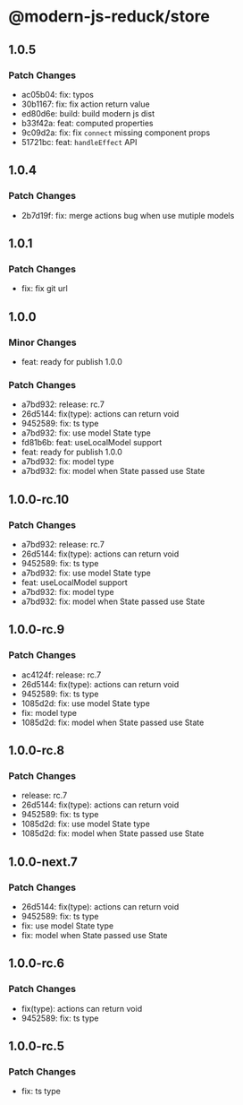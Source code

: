 # @modern-js-reduck/store

## 1.0.5

### Patch Changes

- ac05b04: fix: typos
- 30b1167: fix: fix action return value
- ed80d6e: build: build modern js dist
- b33f42a: feat: computed properties
- 9c09d2a: fix: fix `connect` missing component props
- 51721bc: feat: `handleEffect` API

## 1.0.4

### Patch Changes

- 2b7d19f: fix: merge actions bug when use mutiple models

## 1.0.1

### Patch Changes

- fix: fix git url

## 1.0.0

### Minor Changes

- feat: ready for publish 1.0.0

### Patch Changes

- a7bd932: release: rc.7
- 26d5144: fix(type): actions can return void
- 9452589: fix: ts type
- a7bd932: fix: use model State type
- fd81b6b: feat: useLocalModel support
- feat: ready for publish 1.0.0
- a7bd932: fix: model type
- a7bd932: fix: model<State> when State passed use State

## 1.0.0-rc.10

### Patch Changes

- a7bd932: release: rc.7
- 26d5144: fix(type): actions can return void
- 9452589: fix: ts type
- a7bd932: fix: use model State type
- feat: useLocalModel support
- a7bd932: fix: model type
- a7bd932: fix: model<State> when State passed use State

## 1.0.0-rc.9

### Patch Changes

- ac4124f: release: rc.7
- 26d5144: fix(type): actions can return void
- 9452589: fix: ts type
- 1085d2d: fix: use model State type
- fix: model type
- 1085d2d: fix: model<State> when State passed use State

## 1.0.0-rc.8

### Patch Changes

- release: rc.7
- 26d5144: fix(type): actions can return void
- 9452589: fix: ts type
- 1085d2d: fix: use model State type
- 1085d2d: fix: model<State> when State passed use State

## 1.0.0-next.7

### Patch Changes

- 26d5144: fix(type): actions can return void
- 9452589: fix: ts type
- fix: use model State type
- fix: model<State> when State passed use State

## 1.0.0-rc.6

### Patch Changes

- fix(type): actions can return void
- 9452589: fix: ts type

## 1.0.0-rc.5

### Patch Changes

- fix: ts type
